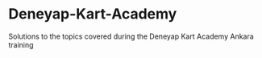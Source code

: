 # Deneyap-Kart-Academy
Solutions to the topics covered during the Deneyap Kart Academy Ankara training
